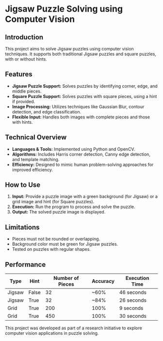 # Jigsaw Puzzle Solving using Computer Vision

## Introduction

This project aims to solve Jigsaw puzzles using computer vision techniques. It supports both traditional Jigsaw puzzles and square puzzles, with or without hints.

## Features

- **Jigsaw Puzzle Support:** Solves puzzles by identifying corner, edge, and middle pieces.
- **Square Puzzle Support:** Solves puzzles with square pieces, using a hint if provided.
- **Image Processing:** Utilizes techniques like Gaussian Blur, contour detection, and edge classification.
- **Flexible Input:** Handles both images with complete pieces and those with hints.

## Technical Overview

- **Languages & Tools:** Implemented using Python and OpenCV.
- **Algorithms:** Includes Harris corner detection, Canny edge detection, and template matching.
- **Efficiency:** Designed to mimic human problem-solving approaches for improved efficiency.

## How to Use

1. **Input:** Provide a puzzle image with a green background (for Jigsaw) or a grid image and hint (for Square puzzles).
2. **Execution:** Run the program to process and solve the puzzle.
3. **Output:** The solved puzzle image is displayed.

## Limitations

- Pieces must not be rounded or overlapping.
- Background color must be green for Jigsaw puzzles.
- Tested on puzzles with regular shapes.

## Performance

| Type | Hint | Number of Pieces | Accuracy | Execution Time |
|------|------|------------------|----------|----------------|
| Jigsaw | False | 32 | ~60% | 46 seconds |
| Jigsaw | True | 32 | ~84% | 26 seconds |
| Grid | True | 200 | 100% | 9 seconds |
| Grid | True | 450 | 100% | 30 seconds |

This project was developed as part of a research initiative to explore computer vision applications in puzzle solving.
